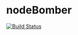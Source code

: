 nodeBomber
==========

<a href='https://travis-ci.org/daut-morina/nodeBomber'><img src='https://travis-ci.org/daut-morina/nodeBomber.png?branch=explosion' alt='Build Status' /></a>

